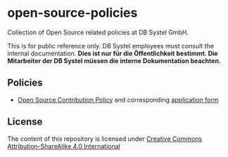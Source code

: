 # open-source-policies

Collection of Open Source related policies at DB Systel GmbH.

This is for public reference only. DB Systel employees must consult the internal documentation. **Dies ist nur für die Öffentlichkeit bestimmt. Die Mitarbeiter der DB Systel müssen die interne Dokumentation beachten.**

## Policies

* [Open Source Contribution Policy](Open-Source-Contribution-Policy.md) and corresponding [application form](Open-Source-Contribution-Antrag.png)

## License

The content of this repository is licensed under [Creative Commons Attribution-ShareAlike 4.0 International](LICENSE)
